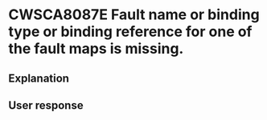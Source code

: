 # CWSCA8087E Fault name or binding type or binding reference for one of the fault maps is missing.

## Explanation

## User response